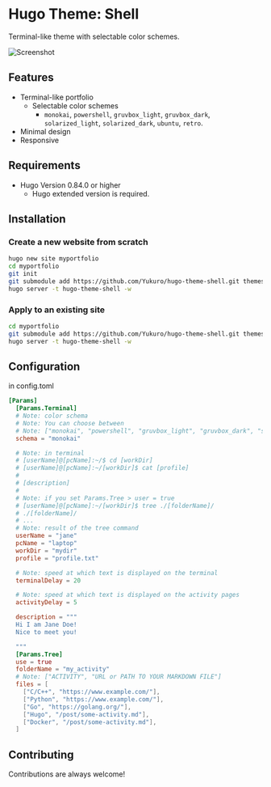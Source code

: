 # Hugo Theme: Shell
Terminal-like theme with selectable color schemes.

![Screenshot](https://github.com/Yukuro/hugo-theme-shell/blob/master/images/motion.gif?raw=true)

## Features
- Terminal-like portfolio
    - Selectable color schemes
        - `monokai`, `powershell`, `gruvbox_light`, `gruvbox_dark`, `solarized_light`, `solarized_dark`, `ubuntu`, `retro`.
- Minimal design
- Responsive

## Requirements
- Hugo Version 0.84.0 or higher
    - Hugo extended version is required.

## Installation
### Create a new website from scratch
```bash
hugo new site myportfolio
cd myportfolio
git init
git submodule add https://github.com/Yukuro/hugo-theme-shell.git themes/hugo-theme-shell
hugo server -t hugo-theme-shell -w
```

### Apply to an existing site
```bash
cd myportfolio
git submodule add https://github.com/Yukuro/hugo-theme-shell.git themes/hugo-theme-shell
hugo server -t hugo-theme-shell -w
```

## Configuration
in config.toml
```toml
[Params]
  [Params.Terminal]
  # Note: color schema
  # Note: You can choose between
  # Note: ["monokai", "powershell", "gruvbox_light", "gruvbox_dark", "solarized_light", "solarized_dark", "ubuntu", "retro"]
  schema = "monokai"

  # Note: in terminal
  # [userName]@[pcName]:~/$ cd [workDir]
  # [userName]@[pcName]:~/[workDir]$ cat [profile]
  #
  # [description]
  #
  # Note: if you set Params.Tree > user = true
  # [userName]@[pcName]:~/[workDir]$ tree ./[folderName]/
  # ./[folderName]/
  # ...
  # Note: result of the tree command
  userName = "jane"
  pcName = "laptop"
  workDir = "mydir"
  profile = "profile.txt"

  # Note: speed at which text is displayed on the terminal
  terminalDelay = 20

  # Note: speed at which text is displayed on the activity pages
  activityDelay = 5

  description = """
  Hi I am Jane Doe!
  Nice to meet you!

  """
  [Params.Tree]
  use = true
  folderName = "my_activity"
  # Note: ["ACTIVITY", "URL or PATH TO YOUR MARKDOWN FILE"]
  files = [ 
    ["C/C++", "https://www.example.com/"],
    ["Python", "https://www.example.com/"],
    ["Go", "https://golang.org/"],
    ["Hugo", "/post/some-activity.md"],
    ["Docker", "/post/some-activity.md"],
  ]
```

## Contributing
Contributions are always welcome!
